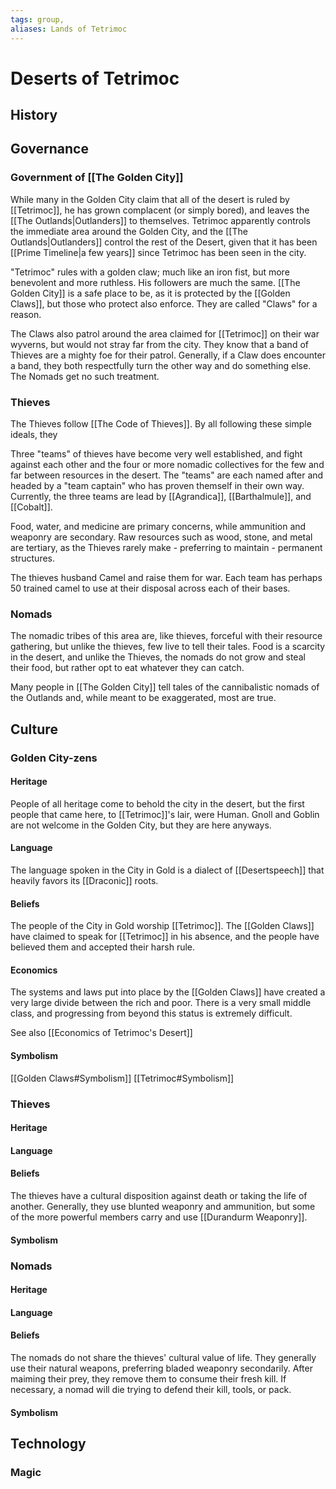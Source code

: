 ```yaml
---
tags: group, 
aliases: Lands of Tetrimoc
---
```


# Deserts of Tetrimoc
## History
## Governance
### Government of [[The Golden City]]
While many in the Golden City claim that all of the desert is ruled by [[Tetrimoc]], he has grown complacent (or simply bored), and leaves the [[The Outlands|Outlanders]] to themselves. Tetrimoc apparently controls the immediate area around the Golden City, and the [[The Outlands|Outlanders]] control the rest of the Desert, given that it has been [[Prime Timeline|a few years]] since Tetrimoc has been seen in the city.

"Tetrimoc" rules with a golden claw; much like an iron fist, but more benevolent and more ruthless. His followers are much the same. [[The Golden City]] is a safe place to be, as it is protected by the [[Golden Claws]], but those who protect also enforce. They are called "Claws" for a reason.

The Claws also patrol around the area claimed for [[Tetrimoc]] on their war wyverns, but would not stray far from the city. They know that a band of Thieves are a mighty foe for their patrol. Generally, if a Claw does encounter a band, they both respectfully turn the other way and do something else. The Nomads get no such treatment.

### Thieves
The Thieves follow [[The Code of Thieves]]. By all following these simple ideals, they  

Three "teams" of thieves have become very well established, and fight against each other and the four or more nomadic collectives for the few and far between resources in the desert. The "teams" are each named after and headed by a "team captain" who has proven themself in their own way. Currently, the three teams are lead by [[Agrandica]], [[Barthalmule]], and [[Cobalt]].

Food, water, and medicine are primary concerns, while ammunition and weaponry are secondary. Raw resources such as wood, stone, and metal are tertiary, as the Thieves rarely make - preferring to maintain - permanent structures.

The thieves husband Camel and raise them for war. Each team has perhaps 50 trained camel to use at their disposal across each of their bases.

### Nomads
The nomadic tribes of this area are, like thieves, forceful with their resource gathering, but unlike the thieves, few live to tell their tales. Food is a scarcity in the desert, and unlike the Thieves, the nomads do not grow and steal their food, but rather opt to eat whatever they can catch.

Many people in [[The Golden City]] tell tales of the cannibalistic nomads of the Outlands and, while meant to be exaggerated, most are true.

## Culture
### Golden City-zens
#### Heritage
People of all heritage come to behold the city in the desert, but the first people that came here, to [[Tetrimoc]]'s lair, were Human. Gnoll and Goblin are not welcome in the Golden City, but they are here anyways.

#### Language
The language spoken in the City in Gold is a dialect of [[Desertspeech]] that heavily favors its [[Draconic]] roots.

#### Beliefs
The people of the City in Gold worship [[Tetrimoc]]. The [[Golden Claws]] have claimed to speak for [[Tetrimoc]] in his absence, and the people have believed them and accepted their harsh rule.

#### Economics
The systems and laws put into place by the [[Golden Claws]] have created a very large divide between the rich and poor. There is a very small middle class, and progressing from beyond this status is extremely difficult.

See also [[Economics of Tetrimoc's Desert]]
#### Symbolism
[[Golden Claws#Symbolism]]
[[Tetrimoc#Symbolism]]
### Thieves
#### Heritage
#### Language
#### Beliefs
The thieves have a cultural disposition against death or taking the life of another. Generally, they use blunted weaponry and ammunition, but some of the more powerful members carry and use [[Durandurm Weaponry]].
#### Symbolism
### Nomads
#### Heritage
#### Language
#### Beliefs
The nomads do not share the thieves' cultural value of life. They generally use their natural weapons, preferring bladed weaponry secondarily. After maiming their prey, they remove them to consume their fresh kill. If necessary, a nomad will die trying to defend their kill, tools, or pack.
#### Symbolism
## Technology
### Magic